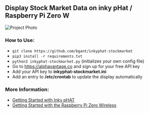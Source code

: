 ## Display Stock Market Data on inky pHat / Raspberry Pi Zero W

![Project Photo](../assets/inkyphat-stockmarket.png)

### How to Use:
* `git clone https://github.com/bgant/inkyphat-stockmarket`
* `pip3 install -r requirements.txt`
* `python3 inkyphat-stockmarket.py` (initializes your own config file)
* Go to https://alphavantage.co and sign up for your free API key
* Add your API key to **inkyphat-stockmarket.ini**
* Add an entry to **/etc/crontab** to update the display automatically

### More Information:
* [Getting Started with Inky pHAT](https://learn.pimoroni.com/tutorial/sandyj/getting-started-with-inky-phat)
* [Getting Started with the Raspberry Pi Zero Wireless](https://learn.sparkfun.com/tutorials/getting-started-with-the-raspberry-pi-zero-wireless)
